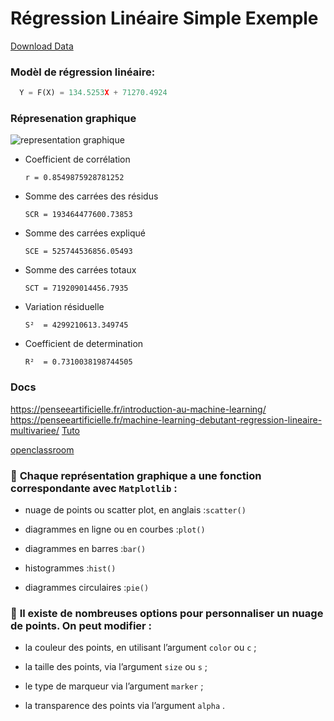 # Régression Linéaire Simple Exemple

[Download Data](https://github.com/TsitouhRanjafy/Machine_Learning/blob/graphique/maison.txt)

### Modèl de régression linéaire:

```python
  Y = F(X) = 134.5253X + 71270.4924
```

### Répresenation graphique

![representation graphique](https://github.com/user-attachments/assets/d3230659-56b4-473b-9a0d-e46ed31806e3)

- Coefficient de corrélation
  ```
  r = 0.8549875928781252
  ```
- Somme des carrées des résidus
  ```
  SCR = 193464477600.73853
  ```
- Somme des carrées expliqué
  ```
  SCE = 525744536856.05493
  ```
- Somme des carrées totaux
  ```
  SCT = 719209014456.7935
  ```
- Variation résiduelle
  ```
  S²  = 4299210613.349745
  ```
- Coefficient de determination
  ```
  R²  = 0.7310038198744505
  ```
  
### Docs

https://penseeartificielle.fr/introduction-au-machine-learning/
https://penseeartificielle.fr/machine-learning-debutant-regression-lineaire-multivariee/
[Tuto](https://ghajba.developpez.com/tutoriels/python/apprendre-numpy/)

[openclassroom](https://openclassrooms.com/fr/courses/7771531-decouvrez-les-librairies-python-pour-la-data-science-1/7858285-tracez-des-graphiques-avec-matplotlib)

 ### 🔗 **Chaque représentation graphique a une fonction correspondante avec `Matplotlib`** :
    
- nuage de points ou scatter plot, en anglais :`scatter()`

- diagrammes en ligne ou en courbes :`plot()` 

- diagrammes en barres :`bar()` 

- histogrammes :`hist()`

- diagrammes circulaires :`pie()` 

### 🔗 **Il existe de nombreuses options pour personnaliser un nuage de points. On peut modifier** :

- la couleur des points, en utilisant l’argument `color` ou `c` ;

- la taille des points, via l’argument `size` ou `s` ;

- le type de marqueur via l’argument `marker` ;

- la transparence des points via l’argument `alpha` .



